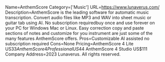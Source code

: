 Name=AnthemScore
Category=['Music']
URL=https://www.lunaverus.com/
Description=AnthemScore is the leading software for automatic music transcription. Convert audio files like MP3 and WAV into sheet music or guitar tab using AI. No subscription requiredbuy once and use forever on your PC for Windows Mac or Linux. Easy correction copy and paste sections of notes and customize for you instrument are just some of the many features AnthemScore offers.
Pros=Customizable AI assisted no subscription required
Cons=None
Pricing=AnthemScore 4 Lite US$33 AnthemScore 4 Professional US$44 AnthemScore 4 Studio US$111
Company Address=2023 Lunaverus. All rights reserved.
